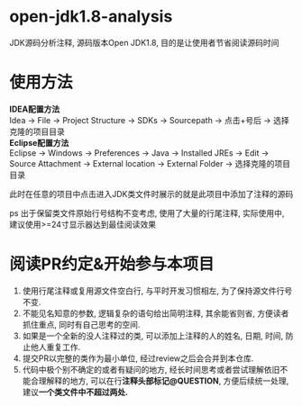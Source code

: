 # open-jdk1.8-analysis
JDK源码分析注释, 源码版本Open JDK1.8, 目的是让使用者节省阅读源码时间
# 使用方法
**IDEA配置方法**  
Idea -> File -> Project Structure -> SDKs -> Sourcepath -> 
点击+号后 -> 选择克隆的项目目录  
**Eclipse配置方法**  
Eclipse -> Windows -> Preferences -> Java -> Installed JREs -> Edit -> Source Attachment -> External location -> External Folder -> 选择克隆的项目目录

此时在任意的项目中点击进入JDK类文件时展示的就是此项目中添加了注释的源码  

ps 出于保留类文件原始行号结构不变考虑, 使用了大量的行尾注释, 实际使用中, 建议使用>=24寸显示器达到最佳阅读效果
# 阅读PR约定&开始参与本项目
1. 使用行尾注释或复用源文件空白行, 与平时开发习惯相左, 为了保持源文件行号不变.
2. 不能见名知意的参数, 逻辑复杂的语句给出简明注释, 其余能省则省, 方便读者抓住重点, 同时有自己思考的空间.
3. 如果是一个全新的没人注释过的类, 可以添加上注释的人的姓名, 日期, 时间, 防止他人重复工作.
4. 提交PR以完整的类作为最小单位, 经过review之后会合并到本仓库.
5. 代码中极个别不确定的或者有疑问的地方, 经长时间思考或者尝试理解依旧不能合理解释的地方, 可以在行**注释头部标记@QUESTION**, 方便后续统一处理, 建议**一个类文件中不超过两处.**